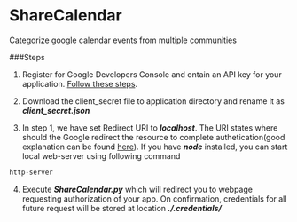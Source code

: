 # ShareCalendar
Categorize google calendar events from multiple communities

###Steps

1.  Register for Google Developers Console and ontain an API key for your application. [Follow these steps](https://developers.google.com/google-apps/calendar/quickstart/python).

2.  Download the client_secret file to application directory and rename it as ***client_secret.json***

3.  In step 1, we have set Redirect URI to ***localhost***. The URI states where should the Google redirect the resource to complete authetication(good explanation can be found [here](http://architecture-soa-bpm-eai.blogspot.com/2012/08/oauth-20-for-my-ninth-grader.html)). If you have ***node*** installed, you can start local web-server using following command
```javascript
http-server
```

4.  Execute ***ShareCalendar.py*** which will redirect you to webpage requesting authorization of your app. On confirmation, credentials for all future request will be stored at location ***./.credentials/***